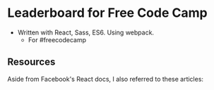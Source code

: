 # Leaderboard for Free Code Camp

* Written with React, Sass, ES6. Using webpack.
  * For #freecodecamp

## Resources

Aside from Facebook's React docs, I also referred to these articles: